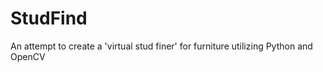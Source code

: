 StudFind
========

An attempt to create a 'virtual stud finer' for furniture utilizing Python and OpenCV
